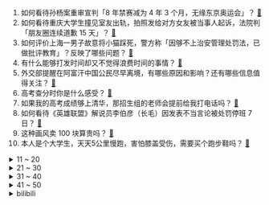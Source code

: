 1. 如何看待孙杨案重审宣判「8 年禁赛减为 4 年 3 个月，无缘东京奥运会」？ [:link:](https://www.zhihu.com/question/466646307)
2. 如何看待重庆大学生撞见室友出轨，拍照发给对方女友被当事人起诉，法院判「朋友圈连续道歉 15 天」？ [:link:](https://www.zhihu.com/question/466513016)
3. 如何评价上海一男子故意将小猫踩死，警方称「因够不上治安管理处罚法，已做批评教育」？反映了哪些问题？ [:link:](https://www.zhihu.com/question/466304670)
4. 有什么能够打发时间却又不觉得浪费时间的事情？ [:link:](https://www.zhihu.com/question/301386253)
5. 外交部提醒在阿富汗中国公民尽早离境，有哪些原因和影响？还有哪些信息值得关注？ [:link:](https://www.zhihu.com/question/466217700)
6. 高考查分时你是什么感受？ [:link:](https://www.zhihu.com/question/466111722)
7. 如果我的高考成绩够上清华，那招生组的老师会提前给我打电话吗？ [:link:](https://www.zhihu.com/question/454386015)
8. 如何看待《英雄联盟》解说员李伯彦（长毛）因发表不当言论被处罚停班 7 日？ [:link:](https://www.zhihu.com/question/466514186)
9. 这种画风卖 100 块算贵吗？ [:link:](https://www.zhihu.com/question/465453498)
10. 本人是个大学生，天天5公里慢跑，害怕膝盖受伤，需要买个跑步鞋吗？ [:link:](https://www.zhihu.com/question/463950741)
<details>
<summary>11 ~ 20</summary>

11. 网传苏宁卖身阿里，阿里将持股 40%，苏宁回应称「只是传闻」，实际情况如何？会有哪些影响？ [:link:](https://www.zhihu.com/question/466571042)
12. 如何看待瑞典不承认电子竞技为体育竞技项目，导致《DOTA2》Ti10 无法按计划在斯德哥尔摩举办？ [:link:](https://www.zhihu.com/question/466481205)
13. 如何看待美UFO报告即将发布，议员：正在发生一些我们无法驾驭的事？还有什么期待？ [:link:](https://www.zhihu.com/question/465771991)
14. 为何家里越富裕的孩子普遍学习成绩更好？你是怎么看的？ [:link:](https://www.zhihu.com/question/450056291)
15. 为什么《千古玦尘》口碑这么差？问题出在了哪里？ [:link:](https://www.zhihu.com/question/465662668)
16. 柯南大结局灰原哀会被判刑吗? [:link:](https://www.zhihu.com/question/386040910)
17. 如何看待《CS:GO》主播半仙因开设赌场被判 4 年，并涉及 Tyloo 战队多名老将？ [:link:](https://www.zhihu.com/question/465799818)
18. 如何看待此次篮网抢七失败？ [:link:](https://www.zhihu.com/question/466102154)
19. 如何看待 2021 男性消费洞察报告显示「1.85 亿男性关注美妆博主」，你认为男性会有容貌焦虑吗？ [:link:](https://www.zhihu.com/question/466573038)
20. 你在物理学科普书中学到过最令人震惊的知识是怎样的？ [:link:](https://www.zhihu.com/question/456001315)
</details>
<details>
<summary>21 ~ 30</summary>

21. 可以一人给我讲一个笑话吗？ [:link:](https://www.zhihu.com/question/444005839)
22. 为什么 5A 级景区数量全国倒数第二的上海却是国内顶级热门旅游城市？ [:link:](https://www.zhihu.com/question/466381415)
23. 如何看待小米开始推送降温补丁 MIUI 12.5.8.0？ [:link:](https://www.zhihu.com/question/466310277)
24. 如何看待《英雄联盟》解说米勒因评价 Jackeylove 训练量低招致部分粉丝恶评？ [:link:](https://www.zhihu.com/question/466123710)
25. 如何看待重庆 95 后小伙「为了让老爸老了以后有吹牛的资本」卖房带爸爸自驾环游全国？ [:link:](https://www.zhihu.com/question/466349378)
26. 如何看待 90 后姑娘熬夜 10 年长出老年斑？年轻人为什么不愿意早睡了？ [:link:](https://www.zhihu.com/question/466328145)
27. 印度发现新冠病毒变异株「德尔塔 +」，已有 20 人感染，目前情况如何？ [:link:](https://www.zhihu.com/question/466349358)
28. 初二的孩子晚上做作业非要一边听音乐一边做，影响学习吗？ [:link:](https://www.zhihu.com/question/421790883)
29. 从概率学上看，输一把睡觉vs赢一把睡觉，哪个胜率更高一些？ [:link:](https://www.zhihu.com/question/461910176)
30. 如何评价上海迪士尼创极速光轮？ [:link:](https://www.zhihu.com/question/445718276)
</details>
<details>
<summary>31 ~ 40</summary>

31. 如何看待同事每天蹭你车？ [:link:](https://www.zhihu.com/question/63645770)
32. 如何看待美国超 4 万人请愿别让贝索斯重返地球？ [:link:](https://www.zhihu.com/question/466270783)
33. 如何看待秋名山显卡团放出的矿卡开车? [:link:](https://www.zhihu.com/question/465645313)
34. 总感觉很多事实证明孩子在儿童时期受的挫折越多，长大后的心理承受能力越弱，是不是这样？ [:link:](https://www.zhihu.com/question/266704437)
35. Uzi 将于 2021 夏季赛后试训，大家觉得哪支队伍最合适？ [:link:](https://www.zhihu.com/question/466298886)
36. 如何看待比亚迪秦plus dm-i、宋plus dm-i以及唐dm-i的供不应求，车主提不上车? [:link:](https://www.zhihu.com/question/459492306)
37. 当男生发觉一个追他很久的女生放弃他了的时候是怎样的感觉？ [:link:](https://www.zhihu.com/question/266589774)
38. 金属断裂后为什么不能直接拼起来？ [:link:](https://www.zhihu.com/question/34674308)
39. 《王者荣耀》司空震这名英雄真的很无解吗？ [:link:](https://www.zhihu.com/question/462884750)
40. 请问，你现在为什么还一直单身？ [:link:](https://www.zhihu.com/question/457922593)
</details>
<details>
<summary>41 ~ 50</summary>

41. 如何客观评价王一博饰演的蒋先云？ [:link:](https://www.zhihu.com/question/465647903)
42. 有什么好看的不露的裙子吗？ [:link:](https://www.zhihu.com/question/449495437)
43. 如何评价《终末的女武神》里，人类一方的阵容？ [:link:](https://www.zhihu.com/question/326427730)
44. 为啥网络小说和传统武侠小说比很少有下毒，中毒的桥段？ [:link:](https://www.zhihu.com/question/466556670)
45. 你觉得知识可以改变命运吗？ [:link:](https://www.zhihu.com/question/464758090)
46. 有没有好看的非人物微信头像? [:link:](https://www.zhihu.com/question/387563344)
47. 有什么少年意气风发的诗句? [:link:](https://www.zhihu.com/question/371894389)
48. 都说「西藏林芝是小瑞士」，林芝有哪些景区值得一逛？ [:link:](https://www.zhihu.com/question/465538943)
49. 「猫草」为什么这么吸引猫？ [:link:](https://www.zhihu.com/question/46886420)
50. 你能接受孩子平凡吗？ [:link:](https://www.zhihu.com/question/455639319)
</details><details>
<summary>bilibili</summary>

1. 自制点火启动式火箭电脑机箱 [:link:](//www.bilibili.com/video/BV1i5411K7cY)
2. INTO1-刘彰回来啦，用一个歌词vlog来跟大家聊聊最近～ [:link:](//www.bilibili.com/video/BV1fK4y1u7Ms)
3. 我是谁？（2） [:link:](//www.bilibili.com/video/BV1mo4y1y7c7)
4. 全网吹爆的河南卫视，狠抽了资本一个耳光 [:link:](//www.bilibili.com/video/BV1Hq4y1L7GP)
5. 【原神】耗时2个月，良心巨制！全角色武器圣遗物配装+天赋加点攻略丨荧火攻略组 [:link:](//www.bilibili.com/video/BV1bV411s7yq)
6. 许嵩《有何不可》《如约而至》爷青回！【B站夏日毕业歌会2021单品】 [:link:](//www.bilibili.com/video/BV1zh411a7Du)
7. 【仙剑奇侠传三】仙剑相伴 此生不换！！！ [:link:](//www.bilibili.com/video/BV1yK4y1u7hm)
8. 救命！蜜雪冰城的玩具太魔性了！ [:link:](//www.bilibili.com/video/BV1D64y1r7b8)
9. 课 堂 请 勿 对 对 子 【第二季】1 [:link:](//www.bilibili.com/video/BV1KM4y1u7CX)
10. 期 末 复 习 现 状 [:link:](//www.bilibili.com/video/BV16q4y1L7Up)
<details>
<summary>11 ~ 20</summary>

11. 罗翔老师那些醍醐灌顶的金句 [:link:](//www.bilibili.com/video/BV1my4y1u71Q)
12. 一口大锅40种配菜，江西麻辣水煮，只看一眼口水流下来...... [:link:](//www.bilibili.com/video/BV1D5411K7Gk)
13. 鲨 鱼 屠 夫 ！！ [:link:](//www.bilibili.com/video/BV1D64y1r7Ah)
14. 评分3.6！编剧疯了！UP主看完也疯了！直球吐槽19年度发病神作《笑容的代价》 [:link:](//www.bilibili.com/video/BV17w411f7TV)
15. 十二首血洗B站的动漫神曲！唤醒你的中二灵魂！！！ [:link:](//www.bilibili.com/video/BV1fv411p79E)
16. 可爱宝宝宝 [:link:](//www.bilibili.com/video/BV1T54y1H7ua)
17. 靠谱盘点123：想打AD？Showmaker竟然转到下路，EDG：我会翻盘了！ [:link:](//www.bilibili.com/video/BV1a54y1G73f)
18. 包贝尔年度最烂导演？我从来没见过如此带节奏的尬黑！【阳光姐妹淘】 [:link:](//www.bilibili.com/video/BV1kf4y187B8)
19. 二仙桥大爷伦敦音&谭sir：为美好的B站12岁生日献上祝福。 [:link:](//www.bilibili.com/video/BV1kU4y1G7jk)
20. 【国际歌】英特纳雄耐尔，就一定要实现！ [:link:](//www.bilibili.com/video/BV14f4y187ci)
</details>
<details>
<summary>21 ~ 30</summary>

21. 主管哭了，00后反杀 [:link:](//www.bilibili.com/video/BV1zK4y1u79R)
22. 《可露希尔的秘密档案》05话：可露希尔的采购推荐！ [:link:](//www.bilibili.com/video/BV1rv411p7Bw)
23. 用一部电影的时间看完CSOL大灾变故事剧情 [:link:](//www.bilibili.com/video/BV1y64y1X7YG)
24. 英雄联盟宇宙全历史——这便是你眼中恢宏磅礴 波澜壮阔的英雄联盟世界 [:link:](//www.bilibili.com/video/BV1Gv411W7rN)
25. 160小时！花10w还原的米其林料理究竟有多好吃！？ [:link:](//www.bilibili.com/video/BV13w411o7uZ)
26. 曾小贤火锅陷倒闭潮？雇佣童工？天花板砸头？揭露明星火锅加盟捞金骗局【牛顿】 [:link:](//www.bilibili.com/video/BV1Aq4y1L7cm)
27. 华农兄弟：跟兄弟去找美食，捞到一个手办，很漂亮哦 [:link:](//www.bilibili.com/video/BV1L64y1r7qL)
28. 《千古玦尘》：影后演古偶，演得烂，扮得丑 [:link:](//www.bilibili.com/video/BV19o4y1k7Rz)
29. 【小高姐】鸡蛋灌饼 [:link:](//www.bilibili.com/video/BV1J5411T7Wa)
30. 当国人在游戏里实现地空协同【解说全覆盖27期】 [:link:](//www.bilibili.com/video/BV1K5411T7yZ)
</details>
<details>
<summary>31 ~ 40</summary>

31. 这动物园不太对劲？？？？#4 [:link:](//www.bilibili.com/video/BV1eo4y1k7J3)
32. 【抽奖】70W粉大福利：送你台1.5W元的游戏主机 [:link:](//www.bilibili.com/video/BV17B4y1M7J4)
33. 含有剧毒的德汉劳绵蟹，超萌超可爱，可惜只能放生吃泡面 [:link:](//www.bilibili.com/video/BV1KQ4y1R74g)
34. 【原神1.6】砂糖武装不是唯一答案！剧变阵容全方位超硬核解析，砂糖刻晴T0配队！ [:link:](//www.bilibili.com/video/BV16B4y1M7oP)
35. Fa♂Q💖105 °C的你 [:link:](//www.bilibili.com/video/BV1Wy4y1g7vz)
36. 买了五款号称超级辣的泡面，混合在一起制作一款真正的最强辣面 [:link:](//www.bilibili.com/video/BV12f4y1877n)
37. 源石虫站起来了！！！ [:link:](//www.bilibili.com/video/BV1wo4y1C7Rq)
38. 蔡英文哭拜登死的狗，不哭台湾人引全省怒骂 [:link:](//www.bilibili.com/video/BV1DB4y1M7Uf)
39. 终于拿《千本樱》来迫害爸妈了！结果弹断手的竟是我自己！ [:link:](//www.bilibili.com/video/BV1XU4y157Jr)
40. 有什么话是绝对不能和爸爸说的 [:link:](//www.bilibili.com/video/BV1e64y1r7AR)
</details>
<details>
<summary>41 ~ 50</summary>

41. 【嘉然】大家别跑呀！！！嘉心糖糖们好呀！！！我是嘉然然！！！【直播】 [:link:](//www.bilibili.com/video/BV1F5411T7EE)
42. 社 交 废 物 [:link:](//www.bilibili.com/video/BV1vB4y1M7Wt)
43. 【半佛】史玉柱，玩弄人性的商人 [:link:](//www.bilibili.com/video/BV1nM4y1u7dy)
44. 沙漠中沙雕的动物们 [:link:](//www.bilibili.com/video/BV1jV411s7xt)
45. 这是在过家家？《千古玦尘》：仙侠剧越来越难入戏 [:link:](//www.bilibili.com/video/BV1M44y1B7mK)
46. 好家伙，胜利队就7个人，你一句话伤了一半人的心 [:link:](//www.bilibili.com/video/BV1Qg411g7Tr)
47. 你管这叫香肠？！米其林都哭了！！！ [:link:](//www.bilibili.com/video/BV1Zy4y1T7no)
48. 玩了这个游戏之后，我肯定能变成一个更好的阴乐人！ [:link:](//www.bilibili.com/video/BV1xf4y1877p)
49. 【时代少年团】《小小孩》MV [:link:](//www.bilibili.com/video/BV1S44y1B7x6)
50. Super爱豆的笑容都没你的甜 > > 热爱105℃的灰原哀 [:link:](//www.bilibili.com/video/BV1E5411T75m)
</details>
<details>
<summary>51 ~ 60</summary>

51. 《B 界 等 级 巅 峰 之 战》 [:link:](//www.bilibili.com/video/BV1F64y197gA)
52. 来看看英国肯德基和中国肯德基有什么区别 [:link:](//www.bilibili.com/video/BV1G44y1B7VA)
53. 蜜雪冰城❤️原神分店 [:link:](//www.bilibili.com/video/BV1B64y1t7wo)
54. 开会时的社死现场，真“公开处刑” [:link:](//www.bilibili.com/video/BV15v411W7hE)
55. 九龄｜“每天亿遍，防止早恋” [:link:](//www.bilibili.com/video/BV1Mw411f7zY)
56. 【老番茄】史上最骚杀手(番外篇①) [:link:](//www.bilibili.com/video/BV1Jw411f7cW)
57. “up，你能表演一下这个吗” [:link:](//www.bilibili.com/video/BV1Nv411W7Uk)
58. 【肖恩】热爱105℃的你｜英文版 [:link:](//www.bilibili.com/video/BV1X64y1X7wx)
59. 进击！粉碎工具库一般的吸毒窝点！粉丝-3！ [:link:](//www.bilibili.com/video/BV1H44y1z7JL)
60. 我哭了，7国服大佬要找我单挑 [:link:](//www.bilibili.com/video/BV16K4y1u73L)
</details>
<details>
<summary>61 ~ 70</summary>

61. 画在天窗上日出时看的画，一份送给女儿未来开启的礼物 [:link:](//www.bilibili.com/video/BV1cf4y1h7RQ)
62. 玩 蛋 [:link:](//www.bilibili.com/video/BV1mh411a7Ua)
63. 不会吧？不会真有人认为古代神仙会穷酸的买不起两根发簪？ [:link:](//www.bilibili.com/video/BV1AM4y1u7TK)
64. 饮茶哥：谢谢大家！好开森收到b站奖牌！ [:link:](//www.bilibili.com/video/BV1Vq4y1s73d)
65. 黑帮大佬火拼现场，孙红雷流氓演得太像了！回顾童年经典《征服》第三期 [:link:](//www.bilibili.com/video/BV1Gb4y1o7W5)
66. 给他爱！人声演绎《侠盗猎车》系列主题曲【MayTree五月树】 [:link:](//www.bilibili.com/video/BV1bB4y1M72n)
67. 财神身份大揭秘！解密文武财神历史身份~（第①期） [:link:](//www.bilibili.com/video/BV17o4y1k7WV)
68. 够狠够刺激！炸鸡叔一箭三雕杀人于无形《绝命毒师》第三季5-8 [:link:](//www.bilibili.com/video/BV1744y1B7Ya)
69. 诡异巨洞事件，地面之下是谁在求救？！【打泥泥】 [:link:](//www.bilibili.com/video/BV1eK4y1u7SV)
70. 最新研究！新冠前年12月已在美国传播 [:link:](//www.bilibili.com/video/BV15V411s75v)
</details>
<details>
<summary>71 ~ 80</summary>

71. 【懂点儿啥】房价对韩国说：我的真面目就是你爹 [:link:](//www.bilibili.com/video/BV1Z64y1X7qH)
72. 【汪品先】深海生物为何没被压扁？死海为何叫死海？ [:link:](//www.bilibili.com/video/BV1LV411s7Zu)
73. “我泱泱大国，出点儿仙女怎么了？！” [:link:](//www.bilibili.com/video/BV1Zb4y1d7Gg)
74. 【伯远】10w fo解锁vocal练习室！《总有爱》&《命运是你家》 [:link:](//www.bilibili.com/video/BV1Mb4y1C7b6)
75. 4元一杯，一年卖出两亿杯——蜜雪冰城柠檬水的秘密 [:link:](//www.bilibili.com/video/BV1c64y197pb)
76. 饥荒果然是个恐怖游戏 [:link:](//www.bilibili.com/video/BV1764y1r75W)
77. 【黑胶】周杰伦《花海》超经典神曲！海岛唱腔治愈人心！ [:link:](//www.bilibili.com/video/BV1BU4y157NG)
78. 在家还原印度街头神奇料理，到底什么味道?<并不会做饭04> [:link:](//www.bilibili.com/video/BV1Eq4y1L7vg)
79. 死 灵 之 书【掉SAN预警】 [:link:](//www.bilibili.com/video/BV1n44y1B7ad)
80. 我拍下了8700万的青眼白龙！！！（狗头） [:link:](//www.bilibili.com/video/BV1P44y1z7Y3)
</details>
<details>
<summary>81 ~ 90</summary>

81. 将整条鱼肉放进180℃的油锅，竟然膨胀成小炸蛋？？！ [:link:](//www.bilibili.com/video/BV1j5411T76N)
82. 【旭日东升】01：聊聊初代中国共产党人与美国的“互动往事” [:link:](//www.bilibili.com/video/BV1364y1d79r)
83. 血渍！尿渍！霉斑！知名连锁酒店测评，男主播为何先崩溃后脸红？ [:link:](//www.bilibili.com/video/BV1eU4y1G7o5)
84. 海底捞竟然出小龙虾了，自制捞汁小海鲜，把店员都给看饿了！无广试吃员/美食探店 [:link:](//www.bilibili.com/video/BV1Dh411a7Ld)
85. 《人生何处不相逢》 [:link:](//www.bilibili.com/video/BV1Fy4y1g7fm)
86. 小提琴炸街！全程高能魅力演奏魔力红《Animals》 [:link:](//www.bilibili.com/video/BV1UV41147pv)
87. 起  飞  式  大  闪 [:link:](//www.bilibili.com/video/BV1no4y1k79F)
88. 【原来，我并不爱她..】 [:link:](//www.bilibili.com/video/BV14K4y1u7x3)
89. 在猫妈妈面前，假装吃掉小奶猫会发生什么？ [:link:](//www.bilibili.com/video/BV1j64y1r7zV)
90. 莫得感情乐队《Let Her Go》(高清完整版) [:link:](//www.bilibili.com/video/BV1xo4y1k7s2)
</details>
<details>
<summary>91 ~ 100</summary>

91. 【罗翔】我把身份信息卖了，结果成了5家公司的法人，还搞上了电信诈骗？ [:link:](//www.bilibili.com/video/BV1fg411g7uB)
92. 测评国外很火的 唇部贴纸 全程高能 翻车翻到沟里 [:link:](//www.bilibili.com/video/BV1j64y1r77D)
93. 男 妈 妈 与 带 孝 子 [:link:](//www.bilibili.com/video/BV1af4y1t7Qy)
94. 宁波女大学生疑遭黑人外教杀害，嫌犯称两人为感情纠纷 [:link:](//www.bilibili.com/video/BV1FK4y1G7Fj)
95. 文 化 自 信 [:link:](//www.bilibili.com/video/BV1p64y1r71D)
96. 成 龙 の 骚 操 作⑫ [:link:](//www.bilibili.com/video/BV1eB4y1M71b)
97. 空 间 站 有 宫 保 鸡 [:link:](//www.bilibili.com/video/BV1eB4y1M7QC)
98. 可莉单曲《求求你啦》 [:link:](//www.bilibili.com/video/BV1e64y1r7Fb)
99. 反转？黑化？课本里没告诉你的后续故事 [:link:](//www.bilibili.com/video/BV1XQ4y19764)
100. 《 关于我们穿越到葫芦世界这件事 。。。》 [:link:](//www.bilibili.com/video/BV1tX4y1A7d1)
</details></details>